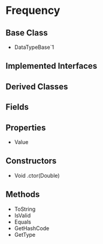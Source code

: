 # Frequency
## Base Class
- DataTypeBase`1
## Implemented Interfaces
## Derived Classes
## Fields
## Properties
- Value
## Constructors
- Void .ctor(Double)
## Methods
- ToString
- IsValid
- Equals
- GetHashCode
- GetType
